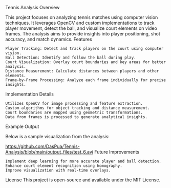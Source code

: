 Tennis Analysis
Overview

This project focuses on analyzing tennis matches using computer vision techniques. It leverages OpenCV and custom implementations to track player movement, detect the ball, and visualize court elements on video frames. The analysis aims to provide insights into player positioning, shot accuracy, and match dynamics.
Features

    Player Tracking: Detect and track players on the court using computer vision.
    Ball Detection: Identify and follow the ball during play.
    Court Visualization: Overlay court boundaries and key areas for better analysis.
    Distance Measurement: Calculate distances between players and other elements.
    Frame-by-Frame Processing: Analyze each frame individually for precise insights.

Implementation Details

    Utilizes OpenCV for image processing and feature extraction.
    Custom algorithms for object tracking and distance measurement.
    Court boundaries are mapped using geometric transformations.
    Data from frames is processed to generate analytical insights.

Example Output

Below is a sample visualization from the analysis:

https://github.com/DasPua/Tennis-Analysis/blob/main/output_files/test_6.avi
Future Improvements

    Implement deep learning for more accurate player and ball detection.
    Enhance court element recognition using homography.
    Improve visualization with real-time overlays.

License
This project is open-source and available under the MIT License.
